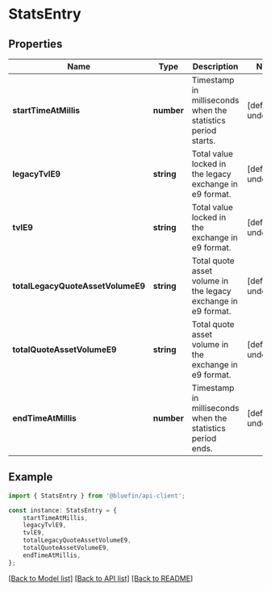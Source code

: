 # StatsEntry


## Properties

Name | Type | Description | Notes
------------ | ------------- | ------------- | -------------
**startTimeAtMillis** | **number** | Timestamp in milliseconds when the statistics period starts. | [default to undefined]
**legacyTvlE9** | **string** | Total value locked in the legacy exchange in e9 format. | [default to undefined]
**tvlE9** | **string** | Total value locked in the exchange in e9 format. | [default to undefined]
**totalLegacyQuoteAssetVolumeE9** | **string** | Total quote asset volume in the legacy exchange in e9 format. | [default to undefined]
**totalQuoteAssetVolumeE9** | **string** | Total quote asset volume in the exchange in e9 format. | [default to undefined]
**endTimeAtMillis** | **number** | Timestamp in milliseconds when the statistics period ends. | [default to undefined]

## Example

```typescript
import { StatsEntry } from '@bluefin/api-client';

const instance: StatsEntry = {
    startTimeAtMillis,
    legacyTvlE9,
    tvlE9,
    totalLegacyQuoteAssetVolumeE9,
    totalQuoteAssetVolumeE9,
    endTimeAtMillis,
};
```

[[Back to Model list]](../README.md#documentation-for-models) [[Back to API list]](../README.md#documentation-for-api-endpoints) [[Back to README]](../README.md)
